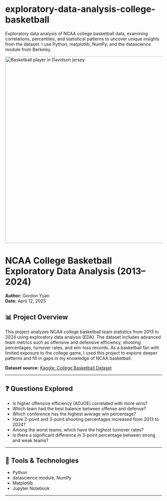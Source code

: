 # exploratory-data-analysis-college-basketball
Exploratory data analysis of NCAA college basketball data, examining correlations, percentiles, and statistical patterns to uncover unique insights from the dataset. I use Python, matplotlib, NumPy, and the datascience module from Berkeley. 

<img src="Untitled drawing (2).png" alt="Basketball player in Davidson jersey" width="600">

# NCAA College Basketball Exploratory Data Analysis (2013–2024)

**Author:** Gordon Yuan  
**Date:** April 12, 2025

## 📊 Project Overview

This project analyzes NCAA college basketball team statistics from 2013 to 2024 using exploratory data analysis (EDA). The dataset includes advanced team metrics such as offensive and defensive efficiency, shooting percentages, turnover rates, and win-loss records. As a basketball fan with limited exposure to the college game, I used this project to explore deeper patterns and fill in gaps in my knowledge of NCAA basketball.

**Dataset source:** [Kaggle: College Basketball Dataset](https://www.kaggle.com/datasets/andrewsundberg/college-basketball-dataset/data)

---

## ❓ Questions Explored

- Is higher offensive efficiency (ADJOE) correlated with more wins?
- Which team had the best balance between offense and defense?
- Which conference has the highest average win percentage?
- Have 2-point and 3-point shooting percentages increased from 2013 to 2024?
- Among the worst teams, which have the highest turnover rates?
- Is there a significant difference in 3-point percentage between strong and weak teams?

---

## 🧰 Tools & Technologies

- Python
- datascience module, NumPy
- Matplotlib
- Jupyter Notebook

---
